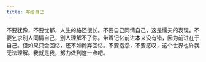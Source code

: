 ```yaml
---
title: 写给自己
---
```


不要犹豫，不要忧郁，人生的路还很长。不要自己同情自己，这是懦夫的表现。不要乞求别人同情自己，别人理解不了你。带着记忆前进本来没有错，因为前进在于自己。但如果只会回忆，还不如抛弃回忆。不要抱怨，不要感叹，这个世界也许我无法理解。我就是我，努力做到这一点吧。